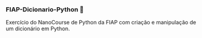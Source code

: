 ### FIAP-Dicionario-Python :closed_book:
Exercício do NanoCourse de Python da FIAP com criação e manipulação de um dicionário em Python.
